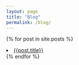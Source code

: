 ```yaml
---
layout: page
title: "Blog"
permalink: /blog/
---
```


{% for post in site.posts %}
 <li><a href="{{ post.url}}">{{post.title}}</a></li>
{% endfor %}